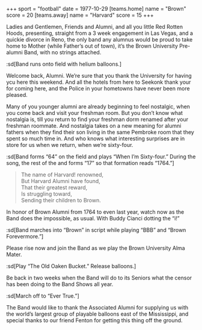 +++
sport = "football"
date = 1977-10-29
[teams.home]
name = "Brown"
score = 20
[teams.away]
name = "Harvard"
score = 15
+++

Ladies and Gentlemen, Friends and Alumni, and all you little Red Rotten Hoods, presenting, straight from a 3 week engagement in Las Vegas, and a quickie divorce in Reno, the only band any alumnus would be proud to take home to Mother (while Father’s out of town), it’s the Brown University Pre-alumni Band, with no strings attached.

:sd[Band runs onto field with helium balloons.]

Welcome back, Alumni. We’re sure that you thank the University for having ycu here this weekend. And all the hotels from here to Seekonk thank your for coming here, and the Police in your hometowns have never been more pleased.

Many of you younger alumni are already beginning to feel nostalgic, when you come back and visit your freshman room. But you don’t know what nostalgia is, till you return to find your freshman dorm renamed after your freshman roommate. And nostalgia takes on a new meaning for alumni fathers when they find their son living in the same Pembroke room that they spent so much time in. And who knows what interesting surprises are in store for us when we return, when we’re sixty-four.

:sd[Band forms “64” on the field and plays “When I’m Sixty-four.” During the song, the rest of the and forms “17” so that formation reads “1764.”]

> The name of Harvard! renowned,\
> But Harvard Alumni have found,\
> That their greatest reward,\
> Is struggling toward,\
> Sending their children to Brown.

In honor of Brown Alumni from 1764 to even last year, watch now as the Band does the impossible, as usual. With Buddy Cianci dotting the “i!”

:sd[Band marches into “Brown” in script while playing “BBB” and “Brown Forevermore.”]

Please rise now and join the Band as we play the Brown University Alma Mater.

:sd[Play “The Old Oaken Bucket.” Release balloons.]

Be back in two weeks when the Band will do to its Seniors what the censor has been doing to the Band Shows all year.

:sd[March off to “Ever True.”]

The Band would like to thank the Associated Alumni for supplying us with the world’s largest group of playable balloons east of the Mississippi, and special thanks to our friend Fenton for getting this thing off the ground.
